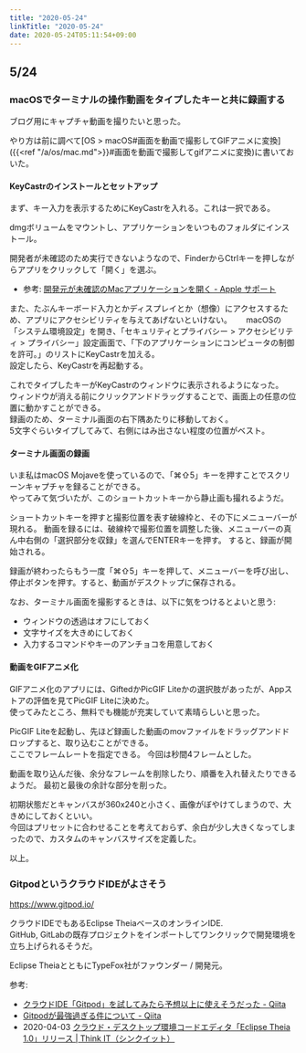 ```yaml
---
title: "2020-05-24"
linkTitle: "2020-05-24"
date: 2020-05-24T05:11:54+09:00
---
```


## 5/24
### macOSでターミナルの操作動画をタイプしたキーと共に録画する

ブログ用にキャプチャ動画を撮りたいと思った。

やり方は前に調べて[OS > macOS#画面を動画で撮影してGIFアニメに変換]({{<ref "/a/os/mac.md">}}#画面を動画で撮影してgifアニメに変換)に書いておいた。

#### KeyCastrのインストールとセットアップ

まず、キー入力を表示するためにKeyCastrを入れる。これは一択である。

dmgボリュームをマウントし、アプリケーションをいつものフォルダにインストール。

開発者が未確認のため実行できないようなので、FinderからCtrlキーを押しながらアプリをクリックして「開く」を選ぶ。

- 参考: [開発元が未確認のMacアプリケーションを開く - Apple サポート](https://support.apple.com/ja-jp/guide/mac-help/mh40616/mac)

また、たぶんキーボード入力とかディスプレイとか（想像）にアクセスするため、アプリにアクセシビリティを与えてあげないといけない。　　
macOSの「システム環境設定」を開き、「セキュリティとプライバシー > アクセシビリティ > プライバシー」設定画面で、「下のアプリケーションにコンピュータの制御を許可。」のリストにKeyCastrを加える。  
設定したら、KeyCastrを再起動する。

これでタイプしたキーがKeyCastrのウィンドウに表示されるようになった。  
ウィンドウが消える前にクリックアンドドラッグすることで、画面上の任意の位置に動かすことができる。  
録画のため、ターミナル画面の右下隅あたりに移動しておく。  
5文字ぐらいタイプしてみて、右側にはみ出さない程度の位置がベスト。

#### ターミナル画面の録画

いま私はmacOS Mojaveを使っているので、「⌘⇧5」キーを押すことでスクリーンキャプチャを録ることができる。  
やってみて気づいたが、このショートカットキーから静止画も撮れるようだ。

ショートカットキーを押すと撮影位置を表す破線枠と、その下にメニューバーが現れる。
動画を録るには、破線枠で撮影位置を調整した後、メニューバーの真ん中右側の「選択部分を収録」を選んでENTERキーを押す。
すると、録画が開始される。

録画が終わったらもう一度「⌘⇧5」キーを押して、メニューバーを呼び出し、停止ボタンを押す。すると、動画がデスクトップに保存される。

なお、ターミナル画面を撮影するときは、以下に気をつけるとよいと思う:

- ウィンドウの透過はオフにしておく
- 文字サイズを大きめにしておく
- 入力するコマンドやキーのアンチョコを用意しておく

#### 動画をGIFアニメ化

GIFアニメ化のアプリには、GiftedかPicGIF Liteかの選択肢があったが、Appストアの評価を見てPicGIF Liteに決めた。  
使ってみたところ、無料でも機能が充実していて素晴らしいと思った。

PicGIF Liteを起動し、先ほど録画した動画のmovファイルをドラッグアンドドロップすると、取り込むことができる。  
ここでフレームレートを指定できる。
今回は秒間4フレームとした。

動画を取り込んだ後、余分なフレームを削除したり、順番を入れ替えたりできるようだ。
最初と最後の余計な部分を削った。

初期状態だとキャンバスが360x240と小さく、画像がぼやけてしまうので、大きめにしておくといい。  
今回はプリセットに合わせることを考えておらず、余白が少し大きくなってしまったので、カスタムのキャンバスサイズを定義した。

以上。

### GitpodというクラウドIDEがよさそう

https://www.gitpod.io/

クラウドIDEでもあるEclipse TheiaベースのオンラインIDE.  
GitHub, GitLabの既存プロジェクトをインポートしてワンクリックで開発環境を立ち上げられるそうだ。

Eclipse TheiaとともにTypeFox社がファウンダー / 開発元。  

参考:

- [クラウドIDE「Gitpod」を試してみたら予想以上に使えそうだった - Qiita](https://qiita.com/kai_kou/items/40a7a579f1bce31d6a16)
- [Gitpodが最強過ぎる件について - Qiita](https://qiita.com/mouse_484/items/394a4984f749cc201422)
- 2020-04-03 [クラウド・デスクトップ環境コードエディタ「Eclipse Theia 1.0」リリース | Think IT（シンクイット）](https://thinkit.co.jp/news/bn/17456)
